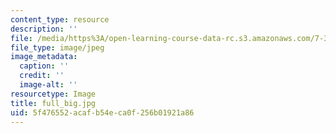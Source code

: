 ```yaml
---
content_type: resource
description: ''
file: /media/https%3A/open-learning-course-data-rc.s3.amazonaws.com/7-341-the-microbiome-and-drug-delivery-cross-species-communication-in-health-and-disease-spring-2018/5f476552acafb54eca0f256b01921a86_full_big.jpg
file_type: image/jpeg
image_metadata:
  caption: ''
  credit: ''
  image-alt: ''
resourcetype: Image
title: full_big.jpg
uid: 5f476552-acaf-b54e-ca0f-256b01921a86
---
```

